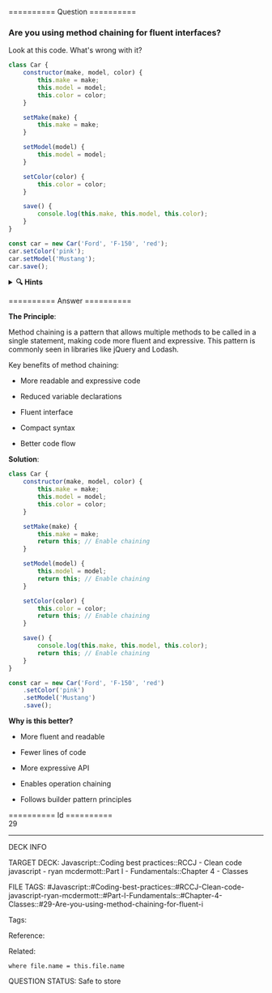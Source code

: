========== Question ==========  

### Are you using method chaining for fluent interfaces?

Look at this code. What's wrong with it?

```javascript
class Car {
    constructor(make, model, color) {
        this.make = make;
        this.model = model;
        this.color = color;
    }

    setMake(make) {
        this.make = make;
    }

    setModel(model) {
        this.model = model;
    }

    setColor(color) {
        this.color = color;
    }

    save() {
        console.log(this.make, this.model, this.color);
    }
}

const car = new Car('Ford', 'F-150', 'red');
car.setColor('pink');
car.setModel('Mustang');
car.save();
```

<details><summary><b>🔍 Hints</b></summary>

<b>Think about</b>:

-   How many lines of code are needed to modify the car?

-   Is there a way to make this more fluent?

-   What do popular libraries like jQuery do?

-   What needs to be returned from each method?

</details>  

========== Answer ==========  

**The Principle**:

Method chaining is a pattern that allows multiple methods to be called in a single statement, making code more fluent and expressive. This pattern is commonly seen in libraries like jQuery and Lodash.

Key benefits of method chaining:

-   More readable and expressive code

-   Reduced variable declarations

-   Fluent interface

-   Compact syntax

-   Better code flow

**Solution**:

```javascript
class Car {
    constructor(make, model, color) {
        this.make = make;
        this.model = model;
        this.color = color;
    }

    setMake(make) {
        this.make = make;
        return this; // Enable chaining
    }

    setModel(model) {
        this.model = model;
        return this; // Enable chaining
    }

    setColor(color) {
        this.color = color;
        return this; // Enable chaining
    }

    save() {
        console.log(this.make, this.model, this.color);
        return this; // Enable chaining
    }
}

const car = new Car('Ford', 'F-150', 'red')
    .setColor('pink')
    .setModel('Mustang')
    .save();
```

**Why is this better?**

-   More fluent and readable

-   Fewer lines of code

-   More expressive API

-   Enables operation chaining

-   Follows builder pattern principles

========== Id ==========  
29

---

DECK INFO

TARGET DECK: Javascript::Coding best practices::RCCJ - Clean code javascript - ryan mcdermott::Part I - Fundamentals::Chapter 4 - Classes

FILE TAGS: #Javascript::#Coding-best-practices::#RCCJ-Clean-code-javascript-ryan-mcdermott::#Part-I-Fundamentals::#Chapter-4-Classes::#29-Are-you-using-method-chaining-for-fluent-i

Tags:

Reference:

Related:

```dataview
where file.name = this.file.name
```

QUESTION STATUS: Safe to store
